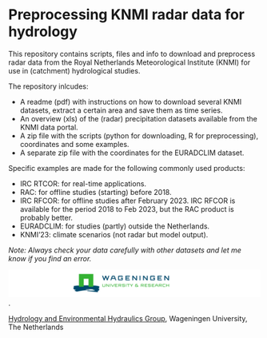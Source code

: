 # Preprocessing KNMI radar data for hydrology
This repository contains scripts, files and info to download and preprocess radar data from the Royal Netherlands Meteorological Institute (KNMI) for use in (catchment) hydrological studies.

The repository inlcudes:
- A readme (pdf) with instructions on how to download several KNMI datasets, extract a certain area and save them as time series.
- An overview (xls) of the (radar) precipitation datasets available from the KNMI data portal.
- A zip file with the scripts (python for downloading, R for preprocessing), coordinates and some examples.
- A separate zip file with the coordinates for the EURADCLIM dataset.

Specific examples are made for the following commonly used products:
-	IRC RTCOR: for real-time applications.
-	RAC: for offline studies (starting) before 2018.
-	IRC RFCOR: for offline studies after February 2023. IRC RFCOR is available for the period 2018 to Feb 2023, but the RAC product is probably better.
-	EURADCLIM: for studies (partly) outside the Netherlands.
-	KNMI’23: climate scenarios (not radar but model output).

_Note: Always check your data carefully with other datasets and let me know if you find an error._

![WUR logo](https://github.com/ClaudiaBrauer/WALRUS/blob/master/documentation/figures/wu.png).

[Hydrology and Environmental Hydraulics Group](https://www.hwm.wur.nl), Wageningen University, The Netherlands
